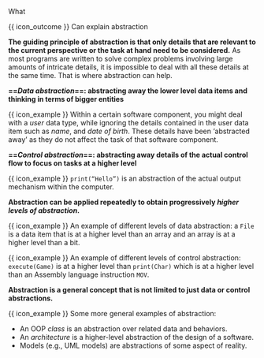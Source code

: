 <span id="title">What</span>

<span id="prereqs"></span>

<span id="outcomes">{{ icon_outcome }} Can explain abstraction</span>

<div id="body">

<box type="definition" seamless>
<include src="../../../common/definitions.md#def-abstraction" />
</box>

**The guiding principle of abstraction is that only details that are relevant to the current perspective or the task at hand need to be considered.** As most programs are written to solve complex problems involving large amounts of intricate details, it is impossible to deal with all these details at the same time. That is where abstraction can help.

**==_Data abstraction_==: abstracting away the lower level data items and thinking in terms of bigger entities**

<box>

{{ icon_example }} Within a certain software component, you might deal with a _user_ data type, while ignoring the details contained in the user data item such as _name_, and _date of birth_. These details have been ‘abstracted away’ as they do not affect the task of that software component.

</box>

**==_Control abstraction_==: abstracting away details of the actual control flow to focus on tasks at a higher level**
 
<box>

{{ icon_example }} `print(“Hello”)` is an abstraction of the actual output mechanism within the computer.

</box>

**Abstraction can be applied repeatedly to obtain progressively _higher levels of abstraction_.**

<box>

{{ icon_example }} An example of different levels of data abstraction: a `File` is a data item that is at a higher level than an array and an array is at a higher level than a bit. 

{{ icon_example }} An example of different levels of control abstraction: `execute(Game)` is at a higher level than `print(Char)` which is at a higher level than an Assembly language instruction `MOV`.

</box>

**Abstraction is a general concept that is not limited to just data or control abstractions.**

<box>

{{ icon_example }} Some more general examples of abstraction:

* An OOP _class_ is an abstraction over related data and behaviors.
* An _architecture_ is a higher-level abstraction of the design of a software.
* Models (e.g., UML models) are abstractions of some aspect of reality.

</box>

</div>

<div id="extras">
</div>
